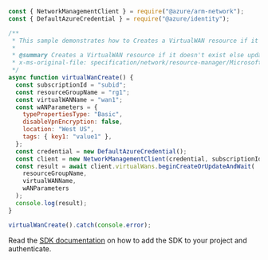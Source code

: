 ```javascript
const { NetworkManagementClient } = require("@azure/arm-network");
const { DefaultAzureCredential } = require("@azure/identity");

/**
 * This sample demonstrates how to Creates a VirtualWAN resource if it doesn't exist else updates the existing VirtualWAN.
 *
 * @summary Creates a VirtualWAN resource if it doesn't exist else updates the existing VirtualWAN.
 * x-ms-original-file: specification/network/resource-manager/Microsoft.Network/stable/2021-08-01/examples/VirtualWANPut.json
 */
async function virtualWanCreate() {
  const subscriptionId = "subid";
  const resourceGroupName = "rg1";
  const virtualWANName = "wan1";
  const wANParameters = {
    typePropertiesType: "Basic",
    disableVpnEncryption: false,
    location: "West US",
    tags: { key1: "value1" },
  };
  const credential = new DefaultAzureCredential();
  const client = new NetworkManagementClient(credential, subscriptionId);
  const result = await client.virtualWans.beginCreateOrUpdateAndWait(
    resourceGroupName,
    virtualWANName,
    wANParameters
  );
  console.log(result);
}

virtualWanCreate().catch(console.error);
```

Read the [SDK documentation](https://github.com/Azure/azure-sdk-for-js/blob/%40azure%2Farm-network_28.0.0/sdk/network/arm-network/README.md) on how to add the SDK to your project and authenticate.
